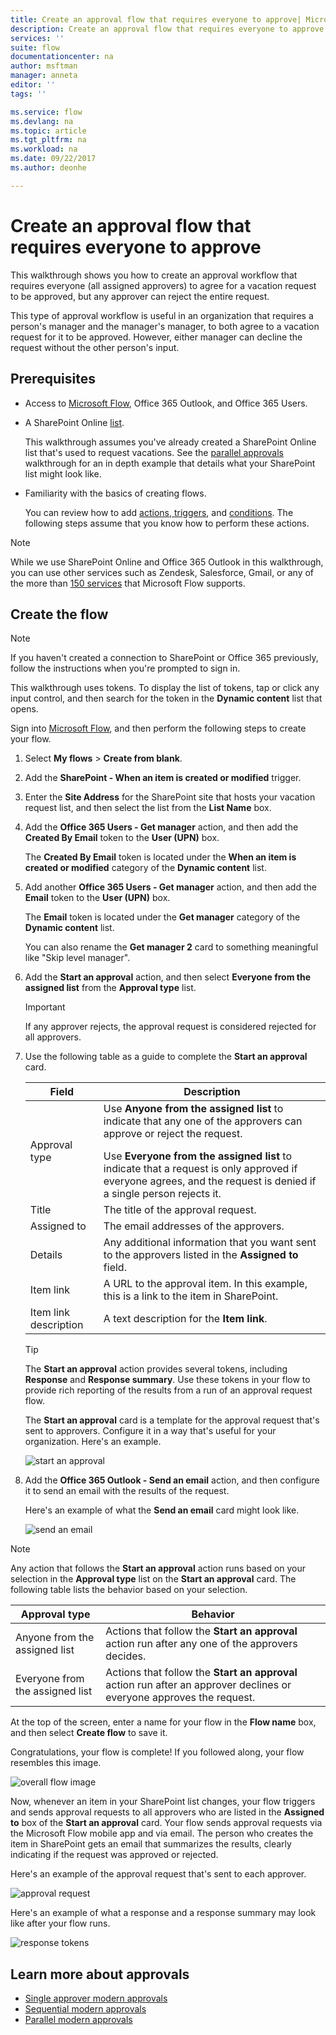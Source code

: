 ```yaml
---
title: Create an approval flow that requires everyone to approve| Microsoft Docs
description: Create an approval flow that requires everyone to approve or one person to reject a request.
services: ''
suite: flow
documentationcenter: na
author: msftman
manager: anneta
editor: ''
tags: ''

ms.service: flow
ms.devlang: na
ms.topic: article
ms.tgt_pltfrm: na
ms.workload: na
ms.date: 09/22/2017
ms.author: deonhe

---
```

# Create an approval flow that requires everyone to approve
This walkthrough shows you how to create an approval workflow that requires everyone (all assigned approvers) to agree for a vacation request to be approved, but any approver can reject the entire request.

This type of approval workflow is useful in an organization that requires a person's manager and the manager's manager, to both agree to a vacation request for it to be approved. However, either manager can decline the request without the other person's input.

## Prerequisites
* Access to [Microsoft Flow](https://flow.microsoft.com), Office 365 Outlook, and Office 365 Users.
* A SharePoint Online [list](https://support.office.com/en-us/article/SharePoint-lists-I-An-introduction-f11cd5fe-bc87-4f9e-9bfe-bbd87a22a194).
  
    This walkthrough assumes you've already created a SharePoint Online list that's used to request vacations. See the [parallel approvals](parallel-modern-approvals.md) walkthrough for an in depth example that details what your SharePoint list might look like.
* Familiarity with the basics of creating flows.
  
    You can review how to add [actions, triggers](multi-step-logic-flow.md#add-another-action), and [conditions](add-condition.md). The following steps assume that you know how to perform these actions.

> [!NOTE]
> While we use SharePoint Online and Office 365 Outlook in this walkthrough, you can use other services such as Zendesk, Salesforce, Gmail, or any of the more than [150 services](https://flow.microsoft.com/connectors/) that Microsoft Flow supports.
> 
> 

## Create the flow
> [!NOTE]
> If you haven't created a connection to SharePoint or Office 365 previously, follow the instructions when you're prompted to sign in.
> 
> 

This walkthrough uses tokens. To display the list of tokens, tap or click any input control, and then search for the token in the **Dynamic content** list that opens.

Sign into [Microsoft Flow](https://flow.microsoft.com), and then perform the following steps to create your flow.

1. Select **My flows** > **Create from blank**.
2. Add the **SharePoint - When an item is created or modified** trigger.
3. Enter the **Site Address** for the SharePoint site that hosts your vacation request list, and then select the list from the **List Name** box.
4. Add the **Office 365 Users - Get manager** action, and then add the **Created By Email** token to the **User (UPN)** box.
   
    The **Created By Email** token is located under the **When an item is created or modified** category of the **Dynamic content** list.
5. Add another **Office 365 Users - Get manager** action, and then add the **Email** token to the **User (UPN)** box.
   
    The **Email** token is located under the **Get manager** category of the **Dynamic content** list.
   
    You can also rename the **Get manager 2** card to something meaningful like "Skip level manager".
6. Add the **Start an approval** action, and then select **Everyone from the assigned list** from the **Approval type** list.
   
   > [!IMPORTANT]
   > If any approver rejects, the approval request is considered rejected for all approvers.
   > 
   > 
7. Use the following table as a guide to complete the **Start an approval** card.
   
   | Field | Description |
   | --- | --- |
   |  Approval type |Use **Anyone from the assigned list** to indicate that any one of the approvers can approve or reject the request. </p>Use **Everyone from the assigned list** to indicate that a request is only approved if everyone agrees, and the request is denied if a single person rejects it. |
   |  Title |The title of the approval request. |
   |  Assigned to |The email addresses of the approvers. |
   |  Details |Any additional information that you want sent to the approvers listed in the **Assigned to** field. |
   |  Item link |A URL to the approval item. In this example, this is a link to the item in SharePoint. |
   |  Item link description |A text description for the **Item link**. |
   
   > [!TIP]
   > The **Start an approval** action provides several tokens, including **Response** and **Response summary**. Use these tokens in your flow to provide rich reporting of the results from a run of an approval request flow.
   > 
   > 
   
    The **Start an approval** card is a template for the approval request that's sent to approvers. Configure it in a way that's useful for your organization. Here's an example.
   
    ![start an approval](media/all-assigned-must-approve/start-an-approval-card.png)
8. Add the **Office 365 Outlook - Send an email** action, and then configure it to send an email with the results of the request.
   
    Here's an example of what the **Send an email** card might look like.
   
    ![send an email](media/all-assigned-must-approve/send-an-email-card.png)

> [!NOTE]
> Any action that follows the **Start an approval** action runs based on your selection in the **Approval type** list on the **Start an approval** card. The following table lists the behavior based on your selection.
> 
> 

| Approval type | Behavior |
| --- | --- |
| Anyone from the assigned list |Actions that follow the **Start an approval** action run after any one of the approvers decides. |
| Everyone from the assigned list |Actions that follow the **Start an approval** action run after an approver declines or everyone approves the request. |

At the top of the screen, enter a name for your flow in the **Flow name** box, and then select **Create flow** to save it.

Congratulations, your flow is complete! If you followed along, your flow resembles this image.

![overall flow image](media/all-assigned-must-approve/overall-flow.png)

Now, whenever an item in your SharePoint list changes, your flow triggers and sends approval requests to all approvers who are listed in the **Assigned to** box of the **Start an approval** card. Your flow sends approval requests via the Microsoft Flow mobile app and via email. The person who creates the item in SharePoint gets an email that summarizes the results, clearly indicating if the request was approved or rejected.

Here's an example of the approval request that's sent to each approver.

![approval request](media/all-assigned-must-approve/approval-request.png)

Here's an example of what a response and a response summary may look like after your flow runs.

![response tokens](media/all-assigned-must-approve/response-output.png)

## Learn more about approvals
* [Single approver modern approvals](modern-approvals.md)
* [Sequential modern approvals](sequential-modern-approvals.md)
* [Parallel modern approvals](sequential-modern-approvals.md)


